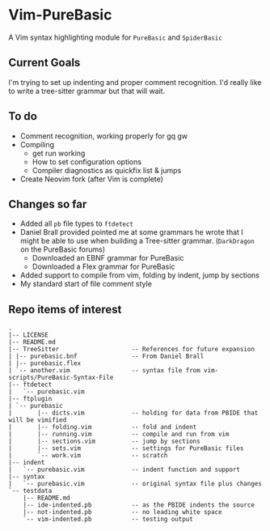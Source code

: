 # Vim-PureBasic

A Vim syntax highlighting module for `PureBasic` and `SpiderBasic`

## Current Goals

I'm trying to set up indenting and proper comment recognition. I'd really like to write a tree-sitter grammar but that will wait.

## To do

- Comment recognition, working properly for gq gw
- Compiling
  - get run working
  - How to set configuration options
  - Compiler diagnostics as quickfix list & jumps
- Create Neovim fork (after Vim is complete)

## Changes so far

- Added all `pb` file types to `ftdetect`
- Daniel Brall provided pointed me at some grammars he wrote that I might be able to use when building a Tree-sitter grammar. (`DarkDragon` on the PureBasic forums)
  - Downloaded an EBNF grammar for PureBasic
  - Downloaded a Flex grammar for PureBasic
- Added support to compile from vim, folding by indent, jump by sections
- My standard start of file comment style

## Repo items of interest

```text
.
|-- LICENSE
|-- README.md
|-- TreeSitter                    -- References for future expansion
| |-- purebasic.bnf               -- From Daniel Brall
| |-- purebasic.flex
| `-- another.vim                 -- syntax file from vim-scripts/PureBasic-Syntax-File
|-- ftdetect
|   `-- purebasic.vim
|-- ftplugin
| `-- purebasic
|       |-- dicts.vim             -- holding for data from PBIDE that will be vimified
|       |-- folding.vim           -- fold and indent
|       |-- running.vim           -- compile and run from vim
|       |-- sections.vim          -- jump by sections
|       |-- sets.vim              -- settings for PureBasic files
|       `-- work.vim              -- scratch
|-- indent
|   `-- purebasic.vim             -- indent function and support
|-- syntax
|   `-- purebasic.vim             -- original syntax file plus changes
`-- testdata
    |-- README.md
    |-- ide-indented.pb           -- as the PBIDE indents the source
    |-- not-indented.pb           -- no leading white space
    `-- vim-indented.pb           -- testing output
```

